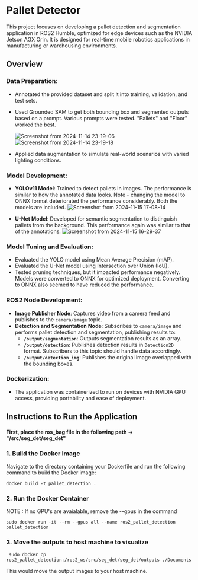 # Pallet Detector

This project focuses on developing a pallet detection and segmentation application in ROS2 Humble, optimized for edge devices such as the NVIDIA Jetson AGX Orin. It is designed for real-time mobile robotics applications in manufacturing or warehousing environments.

## Overview

### Data Preparation:
- Annotated the provided dataset and split it into training, validation, and test sets.
- Used Grounded SAM to get both bounding box and segmented outputs based on a prompt. Various prompts were tested. "Pallets" and "Floor" worked the best. 

  ![Screenshot from 2024-11-14 23-19-06](https://github.com/user-attachments/assets/a45a873c-3c67-48c9-9bb7-cf081d4601d3)
  ![Screenshot from 2024-11-14 23-19-18](https://github.com/user-attachments/assets/e001e2d5-f3da-4beb-9f08-42d15d896e86)



- Applied data augmentation to simulate real-world scenarios with varied lighting conditions.


### Model Development:
- **YOLOv11 Model**: Trained to detect pallets in images. The performance is similar to how the annotated data looks. Note - changing the model to ONNX format deteriorated the performance considerably. Both the models are included. 
![Screenshot from 2024-11-15 17-08-14](https://github.com/user-attachments/assets/908f4b6d-ba0d-4ee7-aeec-2de910c4fde1)

- **U-Net Model**: Developed for semantic segmentation to distinguish pallets from the background. This performance again was similar to that of the annotations.
![Screenshot from 2024-11-15 16-29-37](https://github.com/user-attachments/assets/1e12bdea-5351-4dad-a606-1edd7722dc21)


### Model Tuning and Evaluation:
- Evaluated the YOLO model using Mean Average Precision (mAP).
- Evaluated the U-Net model using Intersection over Union (IoU).
- Tested pruning techniques, but it impacted performance negatively. Models were converted to ONNX for optimized deployment. Converting to ONNX also seemed to have reduced the performance. 

### ROS2 Node Development:
- **Image Publisher Node**: Captures video from a camera feed and publishes to the `camera/image` topic.
- **Detection and Segmentation Node**: Subscribes to `camera/image` and performs pallet detection and segmentation, publishing results to:
  - **`/output/segmentation`**: Outputs segmentation results as an array.
  - **`/output/detection`**: Publishes detection results in `Detection2D` format. Subscribers to this topic should handle data accordingly.
  - **`/output/detection_img`**: Publishes the original image overlapped with the bounding boxes.

### Dockerization:
- The application was containerized to run on devices with NVIDIA GPU access, providing portability and ease of deployment.

## Instructions to Run the Application
#### First, place the ros_bag file in the following path -> "/src/seg_det/seg_det"

### 1. Build the Docker Image
Navigate to the directory containing your Dockerfile and run the following command to build the Docker image:

```
docker build -t pallet_detection . 
```

### 2. Run the Docker Container
NOTE : If no GPU's are avaialable, remove the --gpus in the command

```
sudo docker run -it --rm --gpus all --name ros2_pallet_detection pallet_detection
```

### 3. Move the outputs to host machine to visualize 

```
 sudo docker cp ros2_pallet_detection:/ros2_ws/src/seg_det/seg_det/outputs ./Documents
```
This would move the output images to your host machine. 


